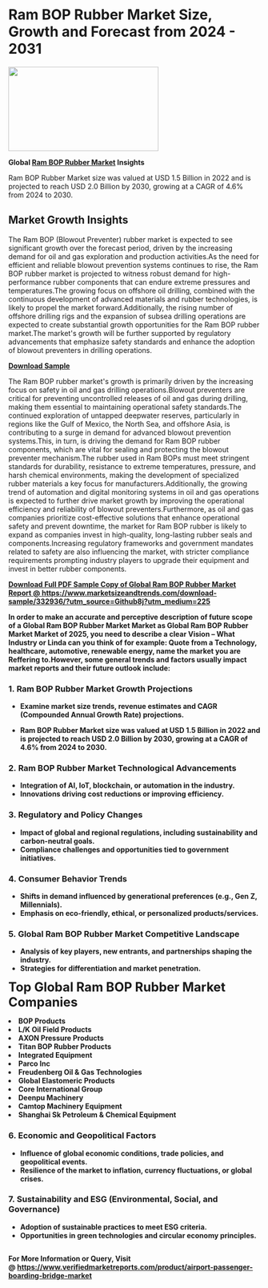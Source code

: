 <H1>Ram BOP Rubber Market Size, Growth and Forecast from 2024 - 2031</H1><img class="aligncenter size-medium wp-image-584254" src="https://thirdeyenews.in/wp-content/uploads/2024/09/Global-Market-Research-300x168.jpeg" alt="" width="300" height="168" /><p><strong>Global&nbsp;<a href="https://www.marketsizeandtrends.com/download-sample/332936/?utm_source=Github8j?utm_medium=225">Ram BOP Rubber Market</a> Insights</strong></p><p>Ram BOP Rubber Market size was valued at USD 1.5 Billion in 2022 and is projected to reach USD 2.0 Billion by 2030, growing at a CAGR of 4.6% from 2024 to 2030.</p><p><h2>Market Growth Insights</h2> <p>The Ram BOP (Blowout Preventer) rubber market is expected to see significant growth over the forecast period, driven by the increasing demand for oil and gas exploration and production activities.As the need for efficient and reliable blowout prevention systems continues to rise, the Ram BOP rubber market is projected to witness robust demand for high-performance rubber components that can endure extreme pressures and temperatures.The growing focus on offshore oil drilling, combined with the continuous development of advanced materials and rubber technologies, is likely to propel the market forward.Additionally, the rising number of offshore drilling rigs and the expansion of subsea drilling operations are expected to create substantial growth opportunities for the Ram BOP rubber market.The market's growth will be further supported by regulatory advancements that emphasize safety standards and enhance the adoption of blowout preventers in drilling operations.</p> <p><strong><a href="#">Download Sample</a></strong></p> <p>The Ram BOP rubber market's growth is primarily driven by the increasing focus on safety in oil and gas drilling operations.Blowout preventers are critical for preventing uncontrolled releases of oil and gas during drilling, making them essential to maintaining operational safety standards.The continued exploration of untapped deepwater reserves, particularly in regions like the Gulf of Mexico, the North Sea, and offshore Asia, is contributing to a surge in demand for advanced blowout prevention systems.This, in turn, is driving the demand for Ram BOP rubber components, which are vital for sealing and protecting the blowout preventer mechanism.The rubber used in Ram BOPs must meet stringent standards for durability, resistance to extreme temperatures, pressure, and harsh chemical environments, making the development of specialized rubber materials a key focus for manufacturers.Additionally, the growing trend of automation and digital monitoring systems in oil and gas operations is expected to further drive market growth by improving the operational efficiency and reliability of blowout preventers.Furthermore, as oil and gas companies prioritize cost-effective solutions that enhance operational safety and prevent downtime, the market for Ram BOP rubber is likely to expand as companies invest in high-quality, long-lasting rubber seals and components.Increasing regulatory frameworks and government mandates related to safety are also influencing the market, with stricter compliance requirements prompting industry players to upgrade their equipment and invest in better rubber components.<p><strong><a href="#"></p><p><span class=""><strong>Download Full PDF Sample Copy of Global Ram BOP Rubber Market Report</strong> @ <a href="https://www.marketsizeandtrends.com/download-sample/332936/?utm_source=Github8j?utm_medium=225" target="_blank">https://www.marketsizeandtrends.com/download-sample/332936/?utm_source=Github8j?utm_medium=225</a></span></p><p>In order to make an accurate and perceptive description of future scope of a Global&nbsp;Ram BOP Rubber Market Market as Global&nbsp;Ram BOP Rubber Market Market of 2025, you need to describe a clear Vision &ndash; What Industry or Linda can you think of for example: Quote from a Technology, healthcare, automotive, renewable energy, name the market you are Reffering to.However, some general trends and factors usually impact market reports and their future outlook include:</p><h3>1.&nbsp;<strong>Ram BOP Rubber Market Growth Projections</strong></h3><ul><li>Examine market size trends, revenue estimates and CAGR (Compounded Annual Growth Rate) projections.</li><li><p>Ram BOP Rubber Market size was valued at USD 1.5 Billion in 2022 and is projected to reach USD 2.0 Billion by 2030, growing at a CAGR of 4.6% from 2024 to 2030.</p></li></ul><h3>2.&nbsp;<strong>Ram BOP Rubber Market Technological Advancements</strong></h3><ul><li>Integration of AI, IoT, blockchain, or automation in the industry.</li><li>Innovations driving cost reductions or improving efficiency.</li></ul><h3>3.&nbsp;<strong>Regulatory and Policy Changes</strong></h3><ul><li>Impact of global and regional regulations, including sustainability and carbon-neutral goals.</li><li>Compliance challenges and opportunities tied to government initiatives.</li></ul><h3>4.&nbsp;<strong>Consumer Behavior Trends</strong></h3><ul><li>Shifts in demand influenced by generational preferences (e.g., Gen Z, Millennials).</li><li>Emphasis on eco-friendly, ethical, or personalized products/services.</li></ul><h3>5.&nbsp;<strong>Global Ram BOP Rubber Market Competitive Landscape</strong></h3><ul><li>Analysis of key players, new entrants, and partnerships shaping the industry.</li><li>Strategies for differentiation and market penetration.</li></ul><p data-pm-slice="1 1 []"><span style="color: inherit; font-family: inherit; font-size: 25px;">Top Global Ram BOP Rubber Market Companies</span></p><div class="" data-test-id=""><p><li>BOP Products</li><li> L/K Oil Field Products</li><li> AXON Pressure Products</li><li> Titan BOP Rubber Products</li><li> Integrated Equipment</li><li> Parco Inc</li><li> Freudenberg Oil & Gas Technologies</li><li> Global Elastomeric Products</li><li> Core International Group</li><li> Deenpu Machinery</li><li> Camtop Machinery Equipment</li><li> Shanghai Sk Petroleum & Chemical Equipment</li></p></div><h3>6.&nbsp;<strong>Economic and Geopolitical Factors</strong></h3><ul><li>Influence of global economic conditions, trade policies, and geopolitical events.</li><li>Resilience of the market to inflation, currency fluctuations, or global crises.</li></ul><h3>7.&nbsp;<strong>Sustainability and ESG (Environmental, Social, and Governance)</strong></h3><ul><li>Adoption of sustainable practices to meet ESG criteria.</li><li>Opportunities in green technologies and circular economy principles.</li></ul><h2><strong style="font-size: 14px;">For More Information or Query, Visit @&nbsp;</strong><a style="background-color: #ffffff; font-size: 14px;" href="https://www.marketsizeandtrends.com/report/ram-bop-rubber-market/" target="_blank">https://www.verifiedmarketreports.com/product/airport-passenger-boarding-bridge-market</a></h2>